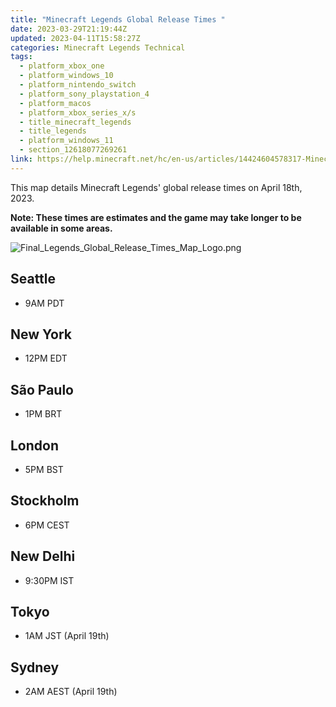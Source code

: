 ```yaml
---
title: "Minecraft Legends Global Release Times "
date: 2023-03-29T21:19:44Z
updated: 2023-04-11T15:58:27Z
categories: Minecraft Legends Technical
tags:
  - platform_xbox_one
  - platform_windows_10
  - platform_nintendo_switch
  - platform_sony_playstation_4
  - platform_macos
  - platform_xbox_series_x/s
  - title_minecraft_legends
  - title_legends
  - platform_windows_11
  - section_12618077269261
link: https://help.minecraft.net/hc/en-us/articles/14424604578317-Minecraft-Legends-Global-Release-Times
---
```


This map details Minecraft Legends' global release times on April 18th, 2023. 

**Note: These times are estimates and the game may take longer to be available in some areas.**

![Final_Legends_Global_Release_Times_Map_Logo.png](https://minecrafthelp.zendesk.com/hc/article_attachments/14570839961485)

## Seattle

- 9AM PDT

## New York

- 12PM EDT

## São Paulo

- 1PM BRT

## London

- 5PM BST

## Stockholm

- 6PM CEST

## New Delhi

- 9:30PM IST

## Tokyo

- 1AM JST (April 19th)

## Sydney

- 2AM AEST (April 19th)
